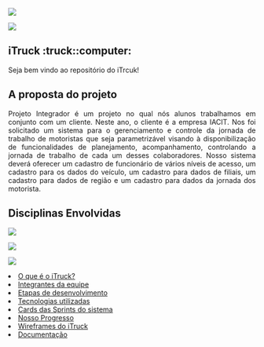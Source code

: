 <body>
        <nav>
            <p><img src="https://img.shields.io/badge/S%20T%20A%20T%20U%20S%20D%20O%20P%20R%20O%20J%20E%20T%20O-EM%20PROGRESSO-blueviolet"></p>
            <p><img src="https://img.shields.io/badge/S%20P%20R%20I%20N%20T%20A%20T%20U%20A%20L-SPRINT%2002-blue"></p>
            <p><h1>iTruck :truck::computer:</h1></p>
            <p>Seja bem vindo ao repositório do iTrcuk!</p>
            <p><h2>A proposta do projeto</h2></p>
            <p align="justify">Projeto Integrador é um projeto no qual nós alunos trabalhamos em conjunto com um cliente. Neste ano, o cliente é a empresa IACIT. Nos foi solicitado um sistema para o gerenciamento e controle da jornada de trabalho de motoristas que seja parametrizável visando à disponibilização de funcionalidades de planejamento, acompanhamento, controlando a jornada de trabalho de cada um desses colaboradores. Nosso sistema deverá oferecer um cadastro de funcionário de vários níveis de acesso, um cadastro para os dados do veículo, um cadastro para dados de filiais, um cadastro para dados de região e um cadastro para dados da jornada dos motorista. </p>
            <p><h2>Disciplinas Envolvidas</h2></p>
            <p><img src="https://img.shields.io/badge/ENG.%20DE%20SOFTWARE-Prof.%20Ma.%20Juliana-blueviolet"></p>
            <p><img src="https://img.shields.io/badge/SISTEMAS%20DE%20INFORMA%C3%87%C3%83O-Prof.%20Me.%20Claudio-blueviolet"></p>
            <p><img src="https://img.shields.io/badge/%20LINGUAGEM%20DE%20PROGRAMA%C3%87%C3%83O-%20Prof%C2%AA.%20Me.%20Reinaldo%20-blueviolet"></p

<ul>
    <li><a href="https://github.com/thaisrabelo/iTruck#">O que é o iTruck?</a></li>
    <li><a href="https://github.com/thaisrabelo/iTruck#">Integrantes da equipe</a></li>
    <li><a href="https://github.com/thaisrabelo/iTruck#">Etapas de desenvolvimento</a></li>
    <li><a href="https://github.com/thaisrabelo/iTruck#">Tecnologias utilizadas</a></li>
    <li><a href="https://github.com/thaisrabelo/iTruck#">Cards das Sprints do sistema</a></li>
    <li><a href="https://github.com/thaisrabelo/iTruck#">Nosso Progresso</a></li>
    <li><a href="https://github.com/thaisrabelo/iTruck#">Wireframes do iTruck</a></li>
    <li><a href="https://github.com/thaisrabelo/iTruck#">Documentação</a></li>
</ul>
</nav>
</body>



